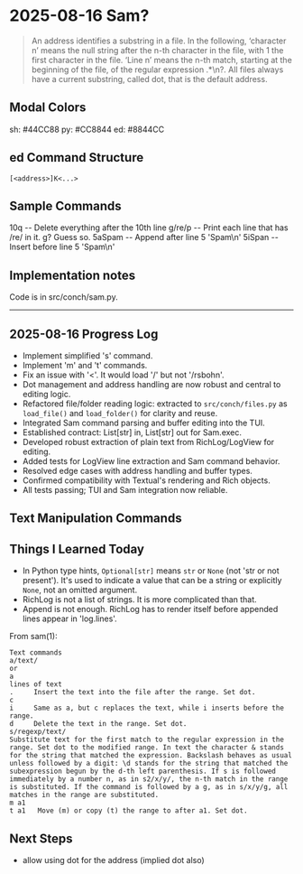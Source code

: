 # 2025-08-16 Sam?

> An address identifies a substring in a file. In the following, ‘character n’ means the null string after the n-th character in the file, with 1 the first character in the file. ‘Line n’ means the n-th match, starting at the beginning of the file, of the regular expression .*\n?. All files always have a current substring, called dot, that is the default address.

## Modal Colors
sh: #44CC88
py: #CC8844
ed: #8844CC

## ed Command Structure

    [<address>]K<...>


## Sample Commands

10q -- Delete everything after the 10th line
g/re/p -- Print each line that has /re/ in it. g? Guess so.
5aSpam -- Append after line 5 'Spam\n'
5iSpan -- Insert before line 5 'Spam\n'

## Implementation notes

Code is in src/conch/sam.py.

---

## 2025-08-16 Progress Log

- Implement simplified 's' command.
- Implement 'm' and 't' commands.
- Fix an issue with '<'. It would load '/' but not '/rsbohn'.
- Dot management and address handling are now robust and central to editing logic.
- Refactored file/folder reading logic: extracted to `src/conch/files.py` as `load_file()` and `load_folder()` for clarity and reuse.
- Integrated Sam command parsing and buffer editing into the TUI.
- Established contract: List[str] in, List[str] out for Sam.exec.
- Developed robust extraction of plain text from RichLog/LogView for editing.
- Added tests for LogView line extraction and Sam command behavior.
- Resolved edge cases with address handling and buffer types.
- Confirmed compatibility with Textual's rendering and Rich objects.
- All tests passing; TUI and Sam integration now reliable.

## Text Manipulation Commands

## Things I Learned Today

- In Python type hints, `Optional[str]` means `str` or `None` (not 'str or not present'). It's used to indicate a value that can be a string or explicitly `None`, not an omitted argument.
- RichLog is not a list of strings. It is more complicated than that.
- Append is not enough. RichLog has to render itself before appended lines appear in 'log.lines'.

From sam(1):

```man
Text commands
a/text/
or
a
lines of text
.     Insert the text into the file after the range. Set dot.
c
i     Same as a, but c replaces the text, while i inserts before the range.
d     Delete the text in the range. Set dot.
s/regexp/text/
Substitute text for the first match to the regular expression in the range. Set dot to the modified range. In text the character & stands for the string that matched the expression. Backslash behaves as usual unless followed by a digit: \d stands for the string that matched the subexpression begun by the d-th left parenthesis. If s is followed immediately by a number n, as in s2/x/y/, the n-th match in the range is substituted. If the command is followed by a g, as in s/x/y/g, all matches in the range are substituted.
m a1
t a1   Move (m) or copy (t) the range to after a1. Set dot.
```

## Next Steps
- allow using dot for the address (implied dot also)